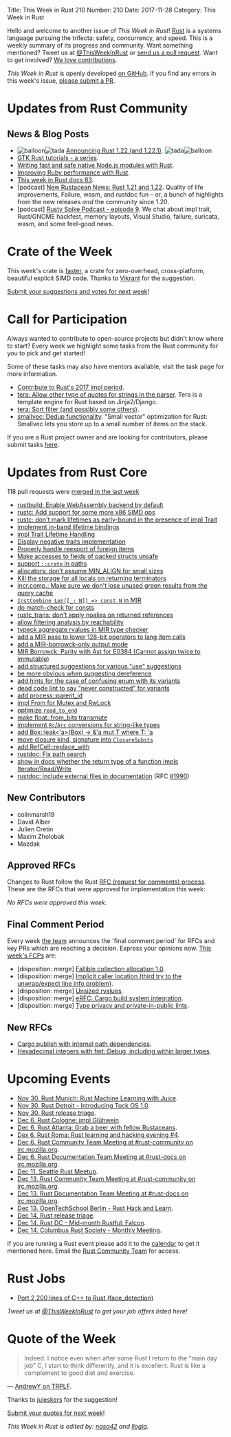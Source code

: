 Title: This Week in Rust 210
Number: 210
Date: 2017-11-28
Category: This Week in Rust

Hello and welcome to another issue of *This Week in Rust*!
[Rust](http://rust-lang.org) is a systems language pursuing the trifecta: safety, concurrency, and speed.
This is a weekly summary of its progress and community.
Want something mentioned? Tweet us at [@ThisWeekInRust](https://twitter.com/ThisWeekInRust) or [send us a pull request](https://github.com/cmr/this-week-in-rust).
Want to get involved? [We love contributions](https://github.com/rust-lang/rust/blob/master/CONTRIBUTING.md).

*This Week in Rust* is openly developed [on GitHub](https://github.com/cmr/this-week-in-rust).
If you find any errors in this week's issue, [please submit a PR](https://github.com/cmr/this-week-in-rust/pulls).

# Updates from Rust Community

## News & Blog Posts

* <img alt="balloon" class="emoji" title=":balloon:" src="https://cdn.discourse.org/business/images/emoji/emoji_one/balloon.png?v=0"><img alt="tada" class="emoji" title=":tada:" src="https://cdn.discourse.org/business/images/emoji/emoji_one/tada.png?v=0"> [Announcing Rust 1.22 (and 1.22.1)](https://blog.rust-lang.org/2017/11/22/Rust-1.22.html). <img alt="tada" class="emoji" title=":tada:" src="https://cdn.discourse.org/business/images/emoji/emoji_one/tada.png?v=0"><img alt="balloon" class="emoji" title=":balloon:" src="https://cdn.discourse.org/business/images/emoji/emoji_one/balloon.png?v=0">
* [GTK Rust tutorials - a series](https://mmstick.github.io/gtkrs-tutorials/).
* [Writing fast and safe native Node.js modules with Rust](https://blog.risingstack.com/node-js-native-modules-with-rust/).
* [Improving Ruby performance with Rust](https://blog.codeship.com/improving-ruby-performance-with-rust/).
* [This week in Rust docs 83](https://guillaumegomez.github.io/this-week-in-rust-docs/blog/this-week-in-rust-docs-83).
* [podcast] [New Rustacean News: Rust 1.21 and 1.22](http://www.newrustacean.com/show_notes/news/rust_1_21_1_22/index.html). Quality of life improvements, Failure, wasm, and rustdoc fun – or, a bunch of highlights from the new releases *and* the community since 1.20.
* [podcast] [Rusty Spike Podcast - episode 9](https://rusty-spike.blubrry.net/2017/11/22/episode-9-nov-22-2017/). We chat about impl trait, Rust/GNOME hackfest, memory layouts, Visual Studio, failure, suricata, wasm, and some feel-good news.

# Crate of the Week

This week's crate is [faster](https://github.com/AdamNiederer/faster), a crate for zero-overhead, cross-platform, beautiful explicit SIMD code. Thanks to [Vikrant](https://users.rust-lang.org/u/nasa42) for the suggestion.

[Submit your suggestions and votes for next week][submit_crate]!

[submit_crate]: https://users.rust-lang.org/t/crate-of-the-week/2704

# Call for Participation

Always wanted to contribute to open-source projects but didn't know where to start?
Every week we highlight some tasks from the Rust community for you to pick and get started!

Some of these tasks may also have mentors available, visit the task page for more information.

* [Contribute to Rust's 2017 impl period](https://www.rustaceans.org/findwork/impl).
* [tera: Allow other type of quotes for strings in the parser](https://github.com/Keats/tera/issues/236). Tera is a template engine for Rust based on Jinja2/Django.
* [tera: Sort filter (and possibly some others)](https://github.com/Keats/tera/issues/233).
* [smallvec: Dedup functionality](https://github.com/servo/rust-smallvec/issues/2). "Small vector" optimization for Rust: Smallvec lets you store up to a small number of items on the stack.

If you are a Rust project owner and are looking for contributors, please submit tasks [here][guidelines].

[guidelines]: https://users.rust-lang.org/t/twir-call-for-participation/4821

# Updates from Rust Core

118 pull requests were [merged in the last week][merged]

[merged]: https://github.com/search?q=is%3Apr+org%3Arust-lang+is%3Amerged+merged%3A2017-11-20..2017-11-27

* [rustbuild: Enable WebAssembly backend by default](https://github.com/rust-lang/rust/pull/46115)
* [rustc: Add support for some more x86 SIMD ops](https://github.com/rust-lang/rust/pull/45367)
* [rustc: don't mark lifetimes as early-bound in the presence of impl Trait](https://github.com/rust-lang/rust/pull/46191)
* [implement in-band lifetime bindings](https://github.com/rust-lang/rust/pull/46051)
* [impl Trait Lifetime Handling](https://github.com/rust-lang/rust/pull/45701)
* [Display negative traits implementation](https://github.com/rust-lang/rust/pull/46134)
* [Properly handle reexport of foreign items](https://github.com/rust-lang/rust/pull/46129)
* [Make accesses to fields of packed structs unsafe](https://github.com/rust-lang/rust/pull/44884)
* [support `::crate` in paths](https://github.com/rust-lang/rust/pull/45771)
* [allocators: don’t assume MIN_ALIGN for small sizes](https://github.com/rust-lang/rust/pull/46117)
* [Kill the storage for all locals on returning terminators](https://github.com/rust-lang/rust/pull/46100)
* [incr.comp.: Make sure we don't lose unused green results from the query cache](https://github.com/rust-lang/rust/pull/46111)
* [`InstCombine Len([_; N]) => const N` in MIR](https://github.com/rust-lang/rust/pull/46264)
* [do match-check for consts](https://github.com/rust-lang/rust/pull/46033)
* [rustc_trans: don't apply noalias on returned references](https://github.com/rust-lang/rust/pull/46253)
* [allow filtering analysis by reachability](https://github.com/rust-lang/rust/pull/46011)
* [typeck aggregate rvalues in MIR type checker](https://github.com/rust-lang/rust/pull/46054)
* [add a MIR pass to lower 128-bit operators to lang item calls](https://github.com/rust-lang/rust/pull/46093)
* [add a MIR-borrowck-only output mode](https://github.com/rust-lang/rust/pull/46106)
* [MIR Borrowck: Parity with Ast for E0384 (Cannot assign twice to immutable)](https://github.com/rust-lang/rust/pull/46022)
* [add structured suggestions for various "use" suggestions](https://github.com/rust-lang/rust/pull/46035)
* [be more obvious when suggesting dereference](https://github.com/rust-lang/rust/pull/45947)
* [add hints for the case of confusing enum with its variants](https://github.com/rust-lang/rust/pull/45942)
* [dead code lint to say "never constructed" for variants](https://github.com/rust-lang/rust/pull/46103)
* [add process::parent_id](https://github.com/rust-lang/rust/pull/46092)
* [impl From for Mutex and RwLock](https://github.com/rust-lang/rust/pull/46082)
* [optimize `read_to_end`](https://github.com/rust-lang/rust/pull/46050)
* [make float::from_bits transmute](https://github.com/rust-lang/rust/pull/46012)
* [implement `Rc`/`Arc` conversions for string-like types](https://github.com/rust-lang/rust/pull/45990)
* [add Box::leak<'a>(Box<T>) -> &'a mut T where T: 'a](https://github.com/rust-lang/rust/pull/45881)
* [move closure kind, signature into `ClosureSubsts`](https://github.com/rust-lang/rust/pull/45879)
* [add RefCell<T>::replace_with](https://github.com/rust-lang/rust/pull/45819)
* [rustdoc: Fix path search](https://github.com/rust-lang/rust/pull/46081)
* [show in docs whether the return type of a function impls Iterator/Read/Write](https://github.com/rust-lang/rust/pull/45039)
* [rustdoc: include external files in documentation](https://github.com/rust-lang/rust/pull/44781) (RFC [#1990](https://rust-lang.github.io/rfcs/1990-external-doc-attribute.html))

## New Contributors

* colinmarsh19
* David Alber
* Julien Cretin
* Maxim Zholobak
* Mazdak

## Approved RFCs

Changes to Rust follow the Rust [RFC (request for comments)
process](https://github.com/rust-lang/rfcs#rust-rfcs). These
are the RFCs that were approved for implementation this week:

*No RFCs were approved this week.*

## Final Comment Period

Every week [the team](https://www.rust-lang.org/team.html) announces the
'final comment period' for RFCs and key PRs which are reaching a
decision. Express your opinions now. [This week's FCPs][fcp] are:

[fcp]: https://github.com/rust-lang/rfcs/labels/final-comment-period

* [disposition: merge] [Fallible collection allocation 1.0](https://github.com/rust-lang/rfcs/pull/2116).
* [disposition: merge] [Implicit caller location (third try to the unwrap/expect line info problem)](https://github.com/rust-lang/rfcs/pull/2091).
* [disposition: merge] [Unsized rvalues](https://github.com/rust-lang/rfcs/pull/1909).
* [disposition: merge] [eRFC: Cargo build system integration](https://github.com/rust-lang/rfcs/pull/2136).
* [disposition: merge] [Type privacy and private-in-public lints](https://github.com/rust-lang/rfcs/pull/2145).

## New RFCs

* [Cargo publish with internal path dependencies](https://github.com/rust-lang/rfcs/pull/2224).
* [Hexadecimal integers with fmt::Debug, including within larger types](https://github.com/rust-lang/rfcs/pull/2226).

# Upcoming Events

* [Nov 30. Rust Munich: Rust Machine Learning with Juice](https://www.meetup.com/rust-munich/events/244580709/).
* [Nov 30. Rust Detroit - Introducing Tock OS 1.0](https://www.meetup.com/rust-detroit/events/244855856/).
* [Nov 30. Rust release triage](https://internals.rust-lang.org/t/release-cycle-triage-proposal/3544).
* [Dec  6. Rust Cologne: impl Glühwein](https://www.meetup.com/RustCologne/events/244487721/).
* [Dec  6. Rust Atlanta: Grab a beer with fellow Rustaceans](https://www.meetup.com/Rust-ATL/events/rhvgrmywqbjb/).
* [Dex  6. Rust Roma: Rust learning and hacking evening #4](https://www.meetup.com/Rust-Roma/events/245256474/).
* [Dec  6. Rust Community Team Meeting at #rust-community on irc.mozilla.org](https://chat.mibbit.com/?server=irc.mozilla.org&channel=%23rust-community).
* [Dec  6. Rust Documentation Team Meeting at #rust-docs on irc.mozilla.org](https://chat.mibbit.com/?server=irc.mozilla.org&channel=%23rust-docs).
* [Dec 11. Seattle Rust Meetup](https://www.meetup.com/Seattle-Rust-Meetup/events/svbqbmywqbpb/).
* [Dec 13. Rust Community Team Meeting at #rust-community on irc.mozilla.org](https://chat.mibbit.com/?server=irc.mozilla.org&channel=%23rust-community).
* [Dec 13. Rust Documentation Team Meeting at #rust-docs on irc.mozilla.org](https://chat.mibbit.com/?server=irc.mozilla.org&channel=%23rust-docs).
* [Dec 13. OpenTechSchool Berlin - Rust Hack and Learn](https://www.meetup.com/opentechschool-berlin/events/krnczlywqbrb/).
* [Dec 14. Rust release triage](https://internals.rust-lang.org/t/release-cycle-triage-proposal/3544).
* [Dec 14. Rust DC - Mid-month Rustful: Falcon](https://www.meetup.com/RustDC/events/243672324/).
* [Dec 14. Columbus Rust Society - Monthly Meeting](https://www.meetup.com/columbus-rs/events/czcwhlywqbsb/).


If you are running a Rust event please add it to the [calendar] to get
it mentioned here. Email the [Rust Community Team][community] for access.

[calendar]: https://www.google.com/calendar/embed?src=apd9vmbc22egenmtu5l6c5jbfc%40group.calendar.google.com
[community]: mailto:community-team@rust-lang.org

# Rust Jobs

* [Port 2,200 lines of C++ to Rust (face_detection)](https://users.rust-lang.org/t/paid-gig-port-2-200-lines-of-clean-c-to-rust/14096)

*Tweet us at [@ThisWeekInRust](https://twitter.com/ThisWeekInRust) to get your job offers listed here!*

# Quote of the Week

> Indeed. I notice even when after some Rust I return to the “main day job” C, I start to think differently, and it is excellent. Rust is like a complement to good diet and exercise.

— [AndrewY on TRPLF](https://users.rust-lang.org/t/solved-what-is-the-best-way-to-dump-sqlite3-row-values-into-sql-text-when-the-table-structure-is-unknown-at-compile-time/14020/7).

Thanks to [juleskers](https://users.rust-lang.org/t/twir-quote-of-the-week/328/466) for the suggestion!

[Submit your quotes for next week][submit]!

[submit]: http://users.rust-lang.org/t/twir-quote-of-the-week/328

*This Week in Rust is edited by: [nasa42](https://github.com/nasa42) and [llogiq](https://github.com/llogiq).*
